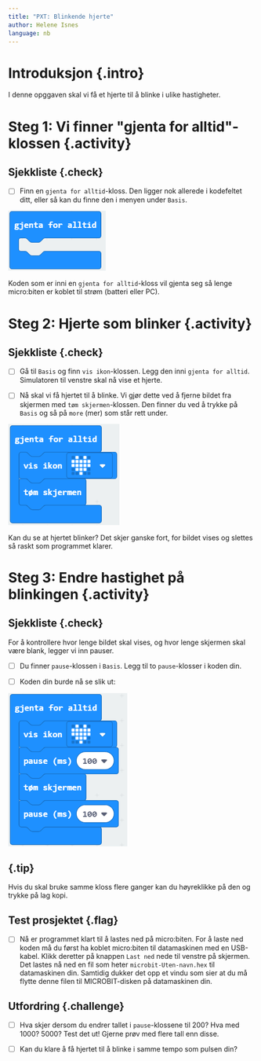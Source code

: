 ```yaml
---
title: "PXT: Blinkende hjerte"
author: Helene Isnes
language: nb
---
```



# Introduksjon {.intro}
I denne opggaven skal vi få et hjerte til å blinke i ulike hastigheter. 


# Steg 1: Vi finner "gjenta for alltid"-klossen {.activity}

## Sjekkliste {.check}

- [ ] Finn en `gjenta for alltid`-kloss. Den ligger nok allerede i kodefeltet ditt, eller så kan du finne den i menyen under `Basis`. 

![Bilde for å vise gjenta for alltid klossen](gjenta_for_alltid.png)

Koden som er inni en `gjenta for alltid`-kloss vil gjenta seg så lenge micro:biten er koblet til strøm (batteri eller PC).


# Steg 2: Hjerte som blinker {.activity}

## Sjekkliste {.check}

- [ ] Gå til `Basis` og finn `vis ikon`-klossen. Legg den inni `gjenta for alltid`. Simulatoren til venstre skal nå vise et hjerte. 

- [ ] Nå skal vi få hjertet til å blinke. Vi gjør dette ved å fjerne bildet fra skjermen med `tøm skjermen`-klossen. Den finner du ved å trykke på `Basis` og så på `more` (mer) som står rett under. 

![Bilde for å vise koden for blinkende hjerte](blinkende_hjerte.png)

Kan du se at hjertet blinker? Det skjer ganske fort, for bildet vises og slettes så raskt som programmet klarer. 

# Steg 3: Endre hastighet på blinkingen {.activity}

## Sjekkliste {.check}

For å kontrollere hvor lenge bildet skal vises, og hvor lenge skjermen skal være blank, legger vi inn pauser. 

- [ ] Du finner `pause`-klossen i `Basis`. Legg til to `pause`-klosser i koden din.

- [ ] Koden din burde nå se slik ut:

![Bilde for å vise koden for blinkende hjerte med pauser](blinkende_hjerte_med_pauser.png)


## {.tip}

Hvis du skal bruke samme kloss flere ganger kan du høyreklikke på den og trykke på lag kopi. 

## Test prosjektet {.flag}

- [ ] Nå er programmet klart til å lastes ned på micro:biten. For å laste ned koden må du først ha koblet micro:biten til datamaskinen med en USB-kabel. Klikk deretter på knappen `Last ned` nede til venstre på skjermen. Det lastes nå ned en fil som heter `microbit-Uten-navn.hex` til datamaskinen din. Samtidig dukker det opp et vindu som sier at du må flytte denne filen til MICROBIT-disken på datamaskinen din.


## Utfordring {.challenge}

- [ ] Hva skjer dersom du endrer tallet i `pause`-klossene til 200? Hva med 1000? 5000? Test det ut! Gjerne prøv med flere tall enn disse. 

- [ ] Kan du klare å få hjertet til å blinke i samme tempo som pulsen din?
